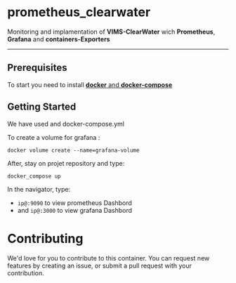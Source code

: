 # prometheus_clearwater
Monitoring and implamentation of __VIMS-ClearWater__ wich __Prometheus__, __Grafana__ and __containers-Exporters__

----------------
## Prerequisites
To start you need to install [__docker__ and __docker-compose__](https://websiteforstudents.com/how-to-install-docker-and-docker-compose-on-ubuntu-16-04-18-04/)

## Getting Started

We have used and docker-compose.yml
 
To create a volume  for grafana :  

`docker volume create --name=grafana-volume`

After, stay on projet repository and type:

`docker_compose up`

In the navigator, type:  

* `ip@:9090` to view prometheus Dashbord   
* and `ip@:3000` to view grafana Dashbord

# Contributing

We'd love for you to contribute to this container. You can request new features by creating an issue, or submit a pull request with your contribution.

